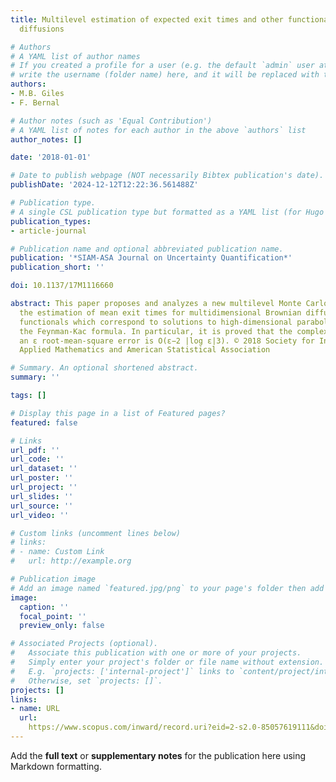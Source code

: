 ```yaml
---
title: Multilevel estimation of expected exit times and other functionals of stopped
  diffusions

# Authors
# A YAML list of author names
# If you created a profile for a user (e.g. the default `admin` user at `content/authors/admin/`), 
# write the username (folder name) here, and it will be replaced with their full name and linked to their profile.
authors:
- M.B. Giles
- F. Bernal

# Author notes (such as 'Equal Contribution')
# A YAML list of notes for each author in the above `authors` list
author_notes: []

date: '2018-01-01'

# Date to publish webpage (NOT necessarily Bibtex publication's date).
publishDate: '2024-12-12T12:22:36.561488Z'

# Publication type.
# A single CSL publication type but formatted as a YAML list (for Hugo requirements).
publication_types:
- article-journal

# Publication name and optional abbreviated publication name.
publication: '*SIAM-ASA Journal on Uncertainty Quantification*'
publication_short: ''

doi: 10.1137/17M1116660

abstract: This paper proposes and analyzes a new multilevel Monte Carlo method for
  the estimation of mean exit times for multidimensional Brownian diffusions and associated
  functionals which correspond to solutions to high-dimensional parabolic PDEs through
  the Feynman-Kac formula. In particular, it is proved that the complexity to achieve
  an ε root-mean-square error is O(ε−2 |log ε|3). © 2018 Society for Industrial and
  Applied Mathematics and American Statistical Association

# Summary. An optional shortened abstract.
summary: ''

tags: []

# Display this page in a list of Featured pages?
featured: false

# Links
url_pdf: ''
url_code: ''
url_dataset: ''
url_poster: ''
url_project: ''
url_slides: ''
url_source: ''
url_video: ''

# Custom links (uncomment lines below)
# links:
# - name: Custom Link
#   url: http://example.org

# Publication image
# Add an image named `featured.jpg/png` to your page's folder then add a caption below.
image:
  caption: ''
  focal_point: ''
  preview_only: false

# Associated Projects (optional).
#   Associate this publication with one or more of your projects.
#   Simply enter your project's folder or file name without extension.
#   E.g. `projects: ['internal-project']` links to `content/project/internal-project/index.md`.
#   Otherwise, set `projects: []`.
projects: []
links:
- name: URL
  url: 
    https://www.scopus.com/inward/record.uri?eid=2-s2.0-85057619111&doi=10.1137%2f17M1116660&partnerID=40&md5=e9c917362a801a2da768de92dc67faf3
---
```


Add the **full text** or **supplementary notes** for the publication here using Markdown formatting.

